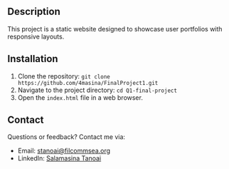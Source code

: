 ## Description

This project is a static website designed to showcase user portfolios with responsive layouts.

## Installation

1. Clone the repository:
   `git clone https://github.com/4masina/FinalProject1.git`
2. Navigate to the project directory:
   `cd Q1-final-project`
3. Open the `index.html` file in a web browser.

## Contact

Questions or feedback? Contact me via:

- Email: stanoai@filcommsea.org
- LinkedIn: [Salamasina Tanoai](https://www.linkedin.com/in/salamasina-tanoai-56b1a130a/)
